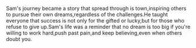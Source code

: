 Sam's journey became a story that spread through is town,inspiring others to pursue their own dreams,regardless of the challenges.He taught everyone that success is not only for the gifted or lucky,but for those who refuse to give up.Sam's life was a reminder that no dream is too big if you're willing to work hard,push past pain,and keep believing,even when others doubt you. 
